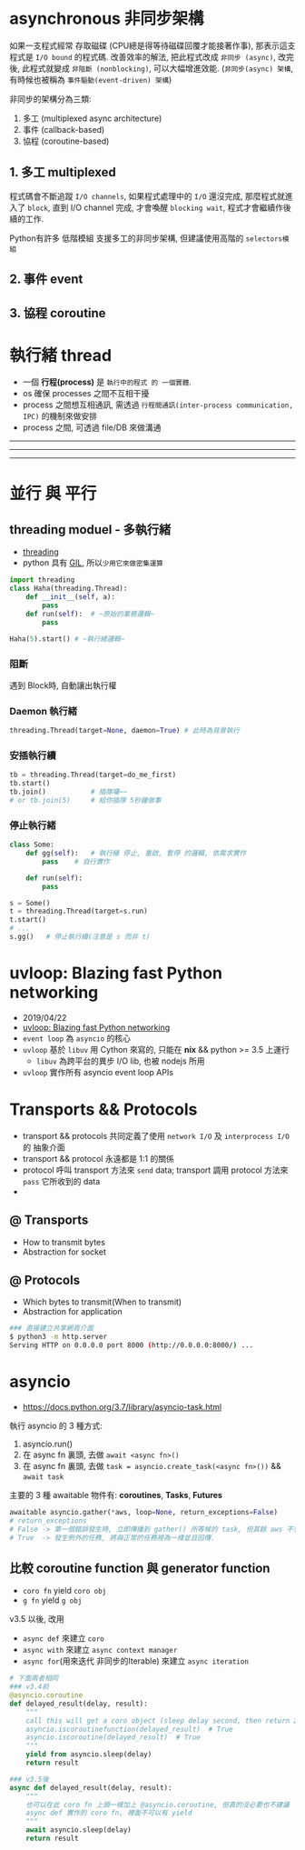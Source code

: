# asynchronous 非同步架構

如果一支程式經常 存取磁碟 (CPU總是得等待磁碟回覆才能接著作事), 那表示這支程式是 `I/O bound` 的程式碼. 改善效率的解法, 把此程式改成 `非同步 (async)`, 改完後, 此程式就變成 `非阻斷 (nonblocking)`, 可以大幅增進效能. (`非同步(async) 架構`, 有時候也被稱為 `事件驅動(event-driven) 架構`)

非同步的架構分為三類:
1. 多工 (multiplexed async architecture)
2. 事件 (callback-based)
3. 協程 (coroutine-based)

## 1. 多工 multiplexed

程式碼會不斷追蹤 `I/O channels`, 如果程式處理中的 `I/O` 還沒完成, 那麼程式就進入了 `block`, 直到 I/O channel 完成, 才會喚醒 `blocking wait`, 程式才會繼續作後續的工作.

Python有許多 低階模組 支援多工的非同步架構, 但建議使用高階的 `selectors模組`



## 2. 事件 event



## 3. 協程 coroutine





# 執行緒 thread

- 一個 **行程(process)** 是 `執行中的程式 的 一個實體`.
- os 確保 processes 之間不互相干擾
- process 之間想互相通訊, 需透過 `行程間通訊(inter-process communication, IPC)` 的機制來做安排
- process 之間, 可透過 file/DB 來做溝通




---
---
---

# 並行 與 平行
## threading moduel - 多執行緒
- [threading](https://docs.python.org/3/library/threading.html)
- python 具有 [GIL](https://itw01.com/2TQBELW.html), 所以`少用它來做密集運算`

```py
import threading
class Haha(threading.Thread):
    def __init__(self, a):
        pass
    def run(self):  # ~原始的業務邏輯~
        pass

Haha(5).start() # ~執行緒邏輯~
```


### 阻斷
遇到 Block時, 自動讓出執行權


### Daemon 執行緒
```py
threading.Thread(target=None, daemon=True) # 此時為背景執行
```


### 安插執行續
```py
tb = threading.Thread(target=do_me_first)
tb.start()
tb.join()           # 插隊囉~~
# or tb.join(5)     # 給你插隊 5秒鐘做事
```


### 停止執行緒
```py
class Some:
    def gg(self):   # 執行緒 停止, 重啟, 暫停 的邏輯, 依需求實作
        pass    # 自行實作

    def run(self):
        pass

s = Some()
t = threading.Thread(target=s.run)
t.start()
# ...
s.gg()   # 停止執行續(注意是 s 而非 t)
```


# uvloop: Blazing fast Python networking

- 2019/04/22
- [uvloop: Blazing fast Python networking](https://magic.io/blog/uvloop-blazing-fast-python-networking/)
- `event loop` 為 `asyncio` 的核心
- `uvloop` 基於 `libuv` 用 Cython 來寫的, 只能在 **nix** && python >= 3.5 上運行
    - `libuv` 為跨平台的異步 I/O lib, 也被 nodejs 所用
- `uvloop` 實作所有 asyncio event loop APIs


# Transports && Protocols

- transport && protocols 共同定義了使用 `network I/O` 及 `interprocess I/O` 的 抽象介面
- transport && protocol 永遠都是 1:1 的關係
- protocol 呼叫 transport 方法來 `send` data; transport 調用 protocol 方法來 `pass` 它所收到的 data
-

## @ Transports

- How to transmit bytes
- Abstraction for socket

## @ Protocols

- Which bytes to transmit(When to transmit)
- Abstraction for application



```bash
### 直接建立共享網頁介面
$ python3 -m http.server
Serving HTTP on 0.0.0.0 port 8000 (http://0.0.0.0:8000/) ...
```


# asyncio
- https://docs.python.org/3.7/library/asyncio-task.html

執行 asyncio 的 3 種方式:
1. asyncio.run(<async fn>)
2. 在 async fn 裏頭, 去做 `await <async fn>()`
3. 在 async fn 裏頭, 去做 `task = asyncio.create_task(<async fn>())` && `await task`

主要的 3 種 awaitable 物件有: **coroutines**, **Tasks**, **Futures**



```py
awaitable asyncio.gather(*aws, loop=None, return_exceptions=False)
# return_exceptions
# False -> 第一個錯誤發生時, 立即傳播到 gather() 所等候的 task, 但其餘 aws 不會被中斷
# True  -> 發生例外的任務, 將與正常的任務視為一樣並且回傳.
```


## 比較 coroutine function 與 generator function

- `coro fn` yield `coro obj`
- `g fn` yield `g obj`

v3.5 以後, 改用 
- `async def` 來建立 `coro`
- `async with` 來建立 `async context manager`
- `async for`(用來迭代 非同步的Iterable) 來建立 `async iteration`

```py
# 下面兩者相同
### v3.4前
@asyncio.coroutine
def delayed_result(delay, result):
    """
    call this will get a coro object (sleep delay second, then return 23)
    asyncio.iscoroutinefunction(delayed_result)  # True
    asyncio.iscoroutine(delayed_result)  # True
    """
    yield from asyncio.sleep(delay)
    return result

### v3.5後
async def delayed_result(delay, result):
    """
    也可以在此 coro fn 上頭一樣加上 @asyncio.coroutine, 但真的沒必要也不建議
    async def 實作的 coro fn, 裡面不可以有 yield
    """
    await asyncio.sleep(delay)
    return result
```
